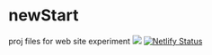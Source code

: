 # newStart
proj files for web site experiment
![](../../workflows/build/badge.svg) [![Netlify Status](https://api.netlify.com/api/v1/badges/cafd0abd-2af5-4f8f-ac0e-dd694eace724/deploy-status)](https://app.netlify.com/sites/oliverbonhamcarter/deploys)
